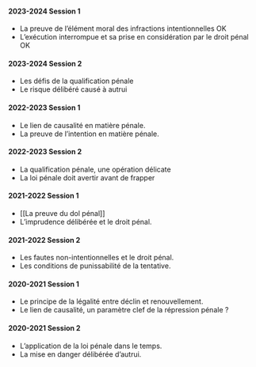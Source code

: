 #### 2023-2024 Session 1
- La preuve de l’élément moral des infractions intentionnelles OK
- L’exécution interrompue et sa prise en considération par le droit pénal OK

#### 2023-2024 Session 2
- Les défis de la qualification pénale
- Le risque délibéré causé à autrui

#### 2022-2023 Session 1
- Le lien de causalité en matière pénale.
- La preuve de l’intention en matière pénale.
#### 2022-2023 Session 2
- La qualification pénale, une opération délicate
- La loi pénale doit avertir avant de frapper
#### 2021-2022 Session 1
- [[La preuve du dol pénal]] 
- L’imprudence délibérée et le droit pénal.
#### 2021-2022 Session 2
- Les fautes non-intentionnelles et le droit pénal. 
- Les conditions de punissabilité de la tentative. 
#### 2020-2021 Session 1
- Le principe de la légalité entre déclin et renouvellement.
- Le lien de causalité, un paramètre clef de la répression pénale ?
#### 2020-2021 Session 2
- L’application de la loi pénale dans le temps.
- La mise en danger délibérée d’autrui.